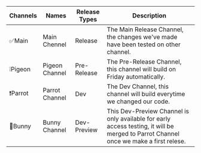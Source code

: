 | Channels | Names | Release Types | Description |
| ------ | ------ | ------ | ------ |
| ✅Main | Main Chennel | Release | The Main Release Channel, the changes we've made have been tested on other channel. |
| ❕Pigeon | Pigeon Channel | Pre-Release | The Pre-Release Channel, this channel will build on Friday automatically. |
| ❗Parrot | Parrot Channel | Dev | The Dev Channel, this channel will build everytime we changed our code. |
| 🚧Bunny | Bunny Channel | Dev-Preview | This Dev-Preview Channel is only available for early access testing, it will be merged to Parrot Channel once we make a first relese. |
